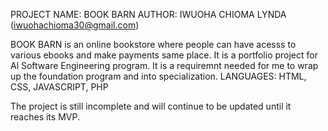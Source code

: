 PROJECT NAME: BOOK BARN
AUTHOR: IWUOHA CHIOMA LYNDA (iwuohachioma30@gmail.com)

BOOK BARN is an online bookstore where people can have acesss to various ebooks and make payments same place. It is a portfolio project for Al Software Engineering program. It is a requiremnt needed for me to wrap up the foundation program and into specialization. 
LANGUAGES: HTML, CSS, JAVASCRIPT, PHP

The project is still incomplete and will continue to be updated until it reaches its MVP.
